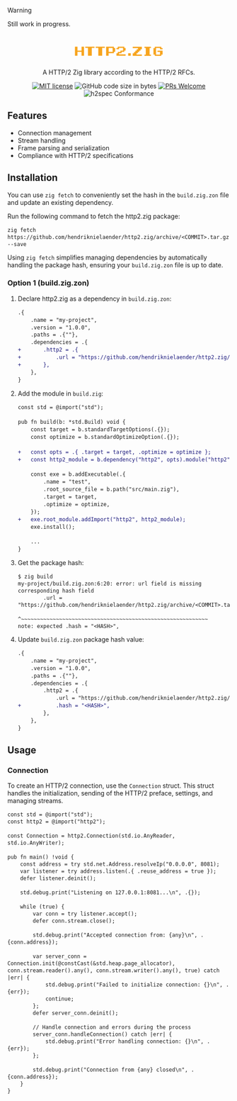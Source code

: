 > [!WARNING]  
> Still work in progress.

<h1 align="center">
   <img src="docs/images/logo.png" width="40%" height="40%" alt="http2.zig logo" title="http2.zig logo">
</h1>

<div align="center">A HTTP/2 Zig library according to the HTTP/2 RFCs.</div>
<div align="center">
   
[![MIT license](https://img.shields.io/badge/license-MIT-blue.svg)](https://github.com/hendriknielaender/http2.zig/blob/HEAD/LICENSE)
![GitHub code size in bytes](https://img.shields.io/github/languages/code-size/hendriknielaender/http2.zig)
[![PRs Welcome](https://img.shields.io/badge/PRs-welcome-brightgreen.svg)](https://github.com/hendriknielaender/http2.zig/blob/HEAD/CONTRIBUTING.md)
![h2spec Conformance](https://img.shields.io/badge/h2spec-70%2F74%20tests%20passing-red)

</div>

## Features

- Connection management
- Stream handling
- Frame parsing and serialization
- Compliance with HTTP/2 specifications

## Installation

You can use `zig fetch` to conveniently set the hash in the `build.zig.zon` file and update an existing dependency.

Run the following command to fetch the http2.zig package:
```shell
zig fetch https://github.com/hendriknielaender/http2.zig/archive/<COMMIT>.tar.gz --save
```
Using `zig fetch` simplifies managing dependencies by automatically handling the package hash, ensuring your `build.zig.zon` file is up to date.

### Option 1 (build.zig.zon)

1. Declare http2.zig as a dependency in `build.zig.zon`:

   ```diff
   .{
       .name = "my-project",
       .version = "1.0.0",
       .paths = .{""},
       .dependencies = .{
   +       .http2 = .{
   +           .url = "https://github.com/hendriknielaender/http2.zig/archive/<COMMIT>.tar.gz",
   +       },
       },
   }
   ```

2. Add the module in `build.zig`:

   ```diff
   const std = @import("std");

   pub fn build(b: *std.Build) void {
       const target = b.standardTargetOptions(.{});
       const optimize = b.standardOptimizeOption(.{});

   +   const opts = .{ .target = target, .optimize = optimize };
   +   const http2_module = b.dependency("http2", opts).module("http2");

       const exe = b.addExecutable(.{
           .name = "test",
           .root_source_file = b.path("src/main.zig"),
           .target = target,
           .optimize = optimize,
       });
   +   exe.root_module.addImport("http2", http2_module);
       exe.install();

       ...
   }
   ```

3. Get the package hash:

   ```shell
   $ zig build
   my-project/build.zig.zon:6:20: error: url field is missing corresponding hash field
           .url = "https://github.com/hendriknielaender/http2.zig/archive/<COMMIT>.tar.gz",
                  ^~~~~~~~~~~~~~~~~~~~~~~~~~~~~~~~~~~~~~~~~~~~~~~~~~~~~~~~~~~~
   note: expected .hash = "<HASH>",
   ```

4. Update `build.zig.zon` package hash value:

   ```diff
   .{
       .name = "my-project",
       .version = "1.0.0",
       .paths = .{""},
       .dependencies = .{
           .http2 = .{
               .url = "https://github.com/hendriknielaender/http2.zig/archive/<COMMIT>.tar.gz",
   +           .hash = "<HASH>",
           },
       },
   }
   ```

## Usage

### Connection

To create an HTTP/2 connection, use the `Connection` struct. This struct handles the initialization, sending of the HTTP/2 preface, settings, and managing streams.

```zig
const std = @import("std");
const http2 = @import("http2");

const Connection = http2.Connection(std.io.AnyReader, std.io.AnyWriter);

pub fn main() !void {
    const address = try std.net.Address.resolveIp("0.0.0.0", 8081);
    var listener = try address.listen(.{ .reuse_address = true });
    defer listener.deinit();

    std.debug.print("Listening on 127.0.0.1:8081...\n", .{});

    while (true) {
        var conn = try listener.accept();
        defer conn.stream.close(); 

        std.debug.print("Accepted connection from: {any}\n", .{conn.address});

        var server_conn = Connection.init(@constCast(&std.heap.page_allocator), conn.stream.reader().any(), conn.stream.writer().any(), true) catch |err| {
            std.debug.print("Failed to initialize connection: {}\n", .{err});
            continue;
        };
        defer server_conn.deinit();

        // Handle connection and errors during the process
        server_conn.handleConnection() catch |err| {
            std.debug.print("Error handling connection: {}\n", .{err});
        };

        std.debug.print("Connection from {any} closed\n", .{conn.address});
    }
}
```
